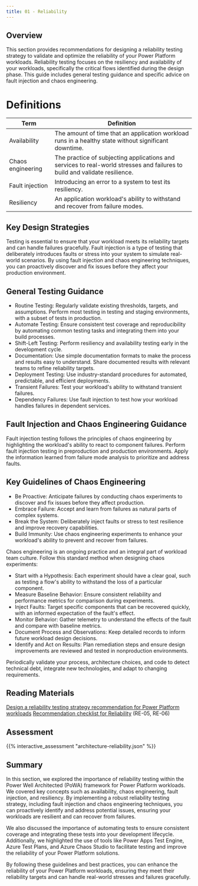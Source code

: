 ```yaml
---
title: 01 - Reliability
---
```


## Overview
This section provides recommendations for designing a reliability testing strategy to validate and optimize the reliability of your Power Platform workloads. Reliability testing focuses on the resiliency and availability of your workloads, specifically the critical flows identified during the design phase. This guide includes general testing guidance and specific advice on fault injection and chaos engineering.

# Definitions

| Term	 | Definition |
|--------|------------|
| Availability	| The amount of time that an application workload runs in a healthy state without significant downtime.
| Chaos engineering	| The practice of subjecting applications and services to real-world stresses and failures to build and validate resilience.
| Fault injection | Introducing an error to a system to test its resiliency.
| Resiliency | An application workload's ability to withstand and recover from failure modes.

## Key Design Strategies

Testing is essential to ensure that your workload meets its reliability targets and can handle failures gracefully. Fault injection is a type of testing that deliberately introduces faults or stress into your system to simulate real-world scenarios. By using fault injection and chaos engineering techniques, you can proactively discover and fix issues before they affect your production environment.

## General Testing Guidance

- Routine Testing: Regularly validate existing thresholds, targets, and assumptions. Perform most testing in testing and staging environments, with a subset of tests in production.
- Automate Testing: Ensure consistent test coverage and reproducibility by automating common testing tasks and integrating them into your build processes.
- Shift-Left Testing: Perform resiliency and availability testing early in the development cycle.
- Documentation: Use simple documentation formats to make the process and results easy to understand. Share documented results with relevant teams to refine reliability targets.
- Deployment Testing: Use industry-standard procedures for automated, predictable, and efficient deployments.
- Transient Failures: Test your workload's ability to withstand transient failures.
- Dependency Failures: Use fault injection to test how your workload handles failures in dependent services.

## Fault Injection and Chaos Engineering Guidance

Fault injection testing follows the principles of chaos engineering by highlighting the workload's ability to react to component failures. Perform fault injection testing in preproduction and production environments. Apply the information learned from failure mode analysis to prioritize and address faults.

## Key Guidelines of Chaos Engineering

- Be Proactive: Anticipate failures by conducting chaos experiments to discover and fix issues before they affect production.
- Embrace Failure: Accept and learn from failures as natural parts of complex systems.
- Break the System: Deliberately inject faults or stress to test resilience and improve recovery capabilities.
- Build Immunity: Use chaos engineering experiments to enhance your workload's ability to prevent and recover from failures.

Chaos engineering is an ongoing practice and an integral part of workload team culture. Follow this standard method when designing chaos experiments:

- Start with a Hypothesis: Each experiment should have a clear goal, such as testing a flow's ability to withstand the loss of a particular component.
- Measure Baseline Behavior: Ensure consistent reliability and performance metrics for comparison during experiments.
- Inject Faults: Target specific components that can be recovered quickly, with an informed expectation of the fault's effect.
- Monitor Behavior: Gather telemetry to understand the effects of the fault and compare with baseline metrics.
- Document Process and Observations: Keep detailed records to inform future workload design decisions.
- Identify and Act on Results: Plan remediation steps and ensure design improvements are reviewed and tested in nonproduction environments.

Periodically validate your process, architecture choices, and code to detect technical debt, integrate new technologies, and adapt to changing requirements.

## Reading Materials

[Design a reliability testing strategy recommendation for Power Platform workloads](https://learn.microsoft.com/power-platform/well-architected/reliability/testing-strategy)
[Recommendation checklist for Reliability](https://learn.microsoft.com/power-platform/well-architected/reliability/checklist) (RE-05, RE-06)

## Assessment

{{% interactive_assessment "architecture-reliability.json" %}}

## Summary

In this section, we explored the importance of reliability testing within the Power Well Architected (PoWA) framework for Power Platform workloads. We covered key concepts such as availability, chaos engineering, fault injection, and resiliency. By implementing a robust reliability testing strategy, including fault injection and chaos engineering techniques, you can proactively identify and address potential issues, ensuring your workloads are resilient and can recover from failures.

We also discussed the importance of automating tests to ensure consistent coverage and integrating these tests into your development lifecycle. Additionally, we highlighted the use of tools like Power Apps Test Engine, Azure Test Plans, and Azure Chaos Studio to facilitate testing and improve the reliability of your Power Platform solutions.

By following these guidelines and best practices, you can enhance the reliability of your Power Platform workloads, ensuring they meet their reliability targets and can handle real-world stresses and failures gracefully.

